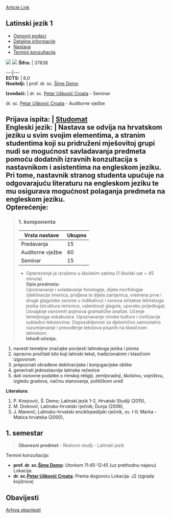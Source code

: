 [Article Link](https://www.fhs.hr/predmet/latjez1)

## Latinski jezik 1
  * [Osnovni podaci](https://www.fhs.hr/predmet/latjez1#v1id-523776_167660_1_0 "Osnovni podaci")
  * [Detaljne informacije](https://www.fhs.hr/predmet/latjez1#v1id-523776_167660_1_1 "Detaljne informacije")
  * [Nastava](https://www.fhs.hr/predmet/latjez1#v1id-523776_167660_1_2 "Nastava")
  * [Termini konzultacija](https://www.fhs.hr/predmet/latjez1#v1id-523776_167660_1_3 "Termini konzultacija")


[![](https://www.fhs.hr/img/flags/gif/hr.gif)](https://www.fhs.hr/predmet/latjez1) [![](https://www.fhs.hr/img/flags/gif/gb.gif)](https://www.fhs.hr/en/course/lat1)
**Šifra:** |  37838  
  
---|---  
**ECTS:** |  6.0   
**Nositelji:** |  prof. dr. sc. [Šime Demo](https://www.fhs.hr/djelatnik/sime.demo)   
  
**Izvođači:** |  dr. sc. [Petar Ušković Croata](https://www.fhs.hr/djelatnik/petar.uskovic_croata) - Seminar  
  
dr. sc. [Petar Ušković Croata](https://www.fhs.hr/djelatnik/petar.uskovic_croata) - Auditorne vježbe  
  
**Prijava ispita:** |  [Studomat](http://www.isvu.hr/studomat)  
**Engleski jezik:** |  Nastava se odvija na hrvatskom jeziku u svim svojim elementima, a stranim studentima koji su pridruženi mješovitoj grupi nudi se mogućnost savladavanja predmeta pomoću dodatnih izravnih konzultacija s nastavnikom i asistentima na engleskom jeziku. Pri tome, nastavnik stranog studenta upućuje na odgovarajuću literaturu na engleskom jeziku te mu osigurava mogućnost polaganja predmeta na engleskom jeziku.   
**Opterećenje:**  
---  
> ### 1. komponenta
> | Vrsta nastave | Ukupno  
> ---|---  
> Predavanja | 15  
> Auditorne vježbe | 60  
> Seminar | 15  
> * Opterećenje je izraženo u školskim satima (1 školski sat = 45 minuta)   
**Opis predmeta:**  
> Upoznavanje i svladavanje fonologije, dijela morfologije (deklinacije imenica, pridjeva te dijela zamjenica, vremena prve i druge glagolske osnove u indikativu) i osnova sintakse latinskoga jezika (struktura rečenice, valentnost glagola, uporabu prijedloga). Usvajanje osnovnih pojmova gramatičke analize. Učenje temeljnoga vokabulara. Upoznavanje rimske kulture i civilizacije sukladno tekstovima. Osposobljenost za djelomično samostalno razumijevanje i prevođenje tekstova pisanih na klasičnom latinskom.  
**Ishodi učenja:**  
  1. navesti temeljne značajke povijesti latinskoga jezika i pisma
  2. ispravno pročitati bilo koji latinski tekst, tradicionalnim i klasičnim izgovorom
  3. prepoznati obrađene deklinacijske i konjugacijske oblike
  4. generirati jednostavnije latinske rečenice
  5. dati osnovne podatke o rimskoj religiji, zemljoradnji, školstvu, vojništvu, izgledu gradova, načinu stanovanja, političkom uređ

  
**Literatura:**  
  1. P. Knezović, Š. Demo; Latinski jezik 1-2, Hrvatski Studiji (2015), 
  2. M. Divković; Latinsko-hrvatski rječnik; Dunja (2006), 
  3. J. Marević; Latinsko-hrvatski enciklopedijski rječnik, sv. I-II; Marka - Matica hrvatska (2000), 

  
**1. semestar**  
---  
> **Obavezni predmet** - Redovni studij - Latinski jezik  
>   
Termini konzultacija: 
  * **prof. dr. sc.[Šime Demo](https://www.fhs.hr/djelatnik/sime.demo)**: 
Utorkom 11:45-12:45 (uz prethodnu najavu)
Lokacija: 
  * **dr. sc.[Petar Ušković Croata](https://www.fhs.hr/djelatnik/petar.uskovic_croata)**: 
Prema dogovoru
Lokacija: J2 (zgrada knjižnice) 


## Obavijesti
[Arhiva obavijesti](https://www.fhs.hr/predmet/latjez1?@=20owq#news_80773 "Arhiva obavijesti")
